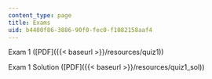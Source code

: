```yaml
---
content_type: page
title: Exams
uid: b4400f86-3886-90f0-fec0-f1082158aaf4
---
```


Exam 1 ([PDF]({{< baseurl >}}/resources/quiz1))

Exam 1 Solution ([PDF]({{< baseurl >}}/resources/quiz1_sol))